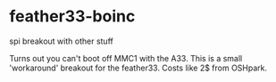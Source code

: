 # feather33-boinc
spi breakout with other stuff

Turns out you can't boot off MMC1 with the A33. This is a small 'workaround' breakout for the feather33.
Costs like 2$ from OSHpark.

